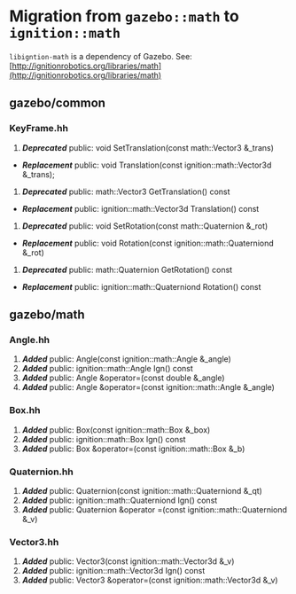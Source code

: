 # Migration from `gazebo::math` to `ignition::math`

`libigntion-math` is a dependency of Gazebo. See: [http://ignitionrobotics.org/libraries/math](http://ignitionrobotics.org/libraries/math)

## gazebo/common

### KeyFrame.hh
1. ***Deprecated*** public: void SetTranslation(const math::Vector3 &_trans)
  + ***Replacement*** public: void Translation(const ignition::math::Vector3d &_trans);

1. ***Deprecated*** public: math::Vector3 GetTranslation() const
  + ***Replacement*** public: ignition::math::Vector3d Translation() const

1. ***Deprecated*** public: void SetRotation(const math::Quaternion &_rot)
  + ***Replacement*** public: void Rotation(const ignition::math::Quaterniond &_rot)

1. ***Deprecated*** public: math::Quaternion GetRotation() const
  + ***Replacement*** public: ignition::math::Quaterniond Rotation() const

## gazebo/math

### Angle.hh
1. ***Added*** public: Angle(const ignition::math::Angle &_angle)
1. ***Added*** public: ignition::math::Angle Ign() const
1. ***Added*** public: Angle &operator=(const double &_angle)
1. ***Added*** public: Angle &operator=(const ignition::math::Angle &_angle)

### Box.hh
1. ***Added*** public: Box(const ignition::math::Box &_box)
1. ***Added*** public: ignition::math::Box Ign() const
1. ***Added***  public: Box &operator=(const ignition::math::Box &_b)

### Quaternion.hh
1. ***Added*** public: Quaternion(const ignition::math::Quaterniond &_qt)
1. ***Added*** public: ignition::math::Quaterniond Ign() const
1. ***Added*** public: Quaternion &operator =(const ignition::math::Quaterniond &_v)

### Vector3.hh
1. ***Added*** public: Vector3(const ignition::math::Vector3d &_v)
1. ***Added*** public: ignition::math::Vector3d Ign() const
1. ***Added*** public: Vector3 &operator=(const ignition::math::Vector3d &_v)
